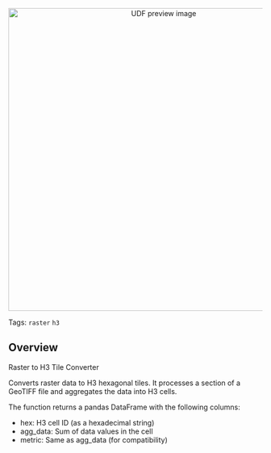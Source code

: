 <!--fused:pin=11-->
<!--fused:preview-->
<p align="center"><img src="https://fused-magic.s3.us-west-2.amazonaws.com/thumbnails/udfs-staging/raster_to_h3.png" width="600" alt="UDF preview image"></p>

<!--fused:tags-->
Tags: `raster` `h3`

<!--fused:readme-->
## Overview

Raster to H3 Tile Converter

Converts raster data to H3 hexagonal tiles. It processes a section of a GeoTIFF file and aggregates the data into H3 cells.

The function returns a pandas DataFrame with the following columns:
- hex: H3 cell ID (as a hexadecimal string)
- agg_data: Sum of data values in the cell
- metric: Same as agg_data (for compatibility)
